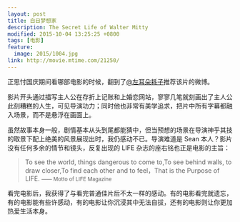 ```yaml
---
layout: post
title: 白日梦想家
description: The Secret Life of Walter Mitty
modified: 2015-10-04 13:25:25 +0800
tags: [电影]
feature:
  image: 2015/1004.jpg
link: http://movie.mtime.com/21250/
---
```


正思忖国庆期间看哪部电影的时候，翻到了[@左耳朵耗子](http://weibo.com/haoel)推荐该片的微博。

影片开头通过描写主人公在存折上记账和上婚恋网站，寥寥几笔就刻画出了主人公此刻糟糕的人生，可见导演功力；同时他也非常有美学追求，把片中所有字幕都融入场景，而不是悬浮在画面上。

虽然故事本身一般，剧情基本从头到尾都能猜中，但当预想的场景在导演神乎其技的取景下配上绝美的风景展现出时，我仍感动不已。导演难道是 Sean 本人？影片没有任何多余的情节和镜头，反复出现的 LIFE 杂志的座右铭也正是电影的主旨：

> To see the world, things dangerous to come to,To see behind walls, to draw closer,To find each other and to feel，That is the Purpose of LIFE.
> <small>—— Motto of LIFE Magazine</small>

看完电影后，我获得了与看完普通佳片后不太一样的感动。有的电影看完就遗忘，有的电影能有些许感动，有的电影让你沉浸其中无法自拔，还有的电影则让你更加热爱生活本身。
